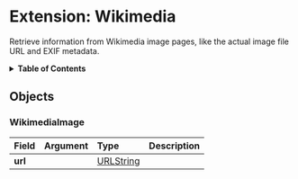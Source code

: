 # Extension: Wikimedia

Retrieve information from Wikimedia image pages, like the actual image file URL and EXIF metadata.

<details>
  <summary><strong>Table of Contents</strong></summary>

  * [Objects](#objects)
    * [WikimediaImage](#wikimediaimage)

</details>

## Objects

### WikimediaImage

<table>
<thead>
<tr>
<th align="left">Field</th>
<th align="right">Argument</th>
<th align="left">Type</th>
<th align="left">Description</th>
</tr>
</thead>
<tbody>
<tr>
<td colspan="2" valign="top"><strong>url</strong></td>
<td valign="top"><a href="../types.md#urlstring">URLString</a></td>
<td></td>
</tr>
</tbody>
</table>
